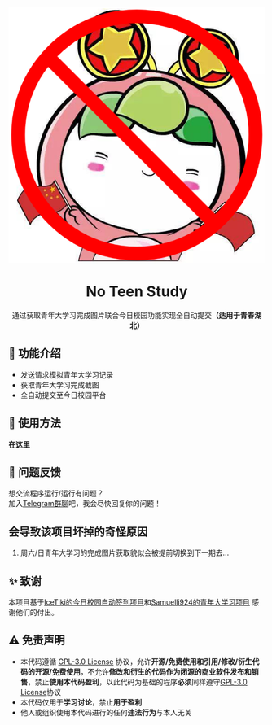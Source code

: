 <img align="center" src="readme.asset/logo.png" />
<h1 align="center">No Teen Study</h1>
<p align="center">通过获取青年大学习完成图片联合今日校园功能实现全自动提交<b>（适用于青春湖北）</b></p>


## :tada: 功能介绍  

- 发送请求模拟青年大学习记录
- 获取青年大学习完成截图
- 全自动提交至今日校园平台

## :dart: 使用方法

**[在这里](https://github.com/NekoRectifier/NoTeenStudy/wiki)**

## :rocket: 问题反馈

想交流程序运行/运行有问题？  
加入[Telegram群聊](https://t.me/+iK4VTrofwEFlNGJl
)吧，我会尽快回复你的问题！


## 会导致该项目坏掉的奇怪原因

1. 周六/日青年大学习的完成图片获取貌似会被提前切换到下一期去...

## :sparkles: 致谢

本项目基于[IceTiki的今日校园自动签到项目](https://github.com/IceTiki/ruoli-sign-optimization)和[Samuelli924的青年大学习项目](https://github.com/Samueli924/TeenStudy) 感谢他们的付出。

## :warning: 免责声明

- 本代码遵循 [GPL-3.0 License](https://github.com/NekoRectifier/NoTeenStudy/blob/main/LICENSE) 协议，允许**开源/免费使用和引用/修改/衍生代码的开源/免费使用**，不允许**修改和衍生的代码作为闭源的商业软件发布和销售**，禁止**使用本代码盈利**，以此代码为基础的程序**必须**同样遵守[GPL-3.0 License](https://github.com/NekoRectifier/NoTeenStudy/blob/main/LICENSE)协议  
- 本代码仅用于**学习讨论**，禁止**用于盈利**
- 他人或组织使用本代码进行的任何**违法行为**与本人无关
